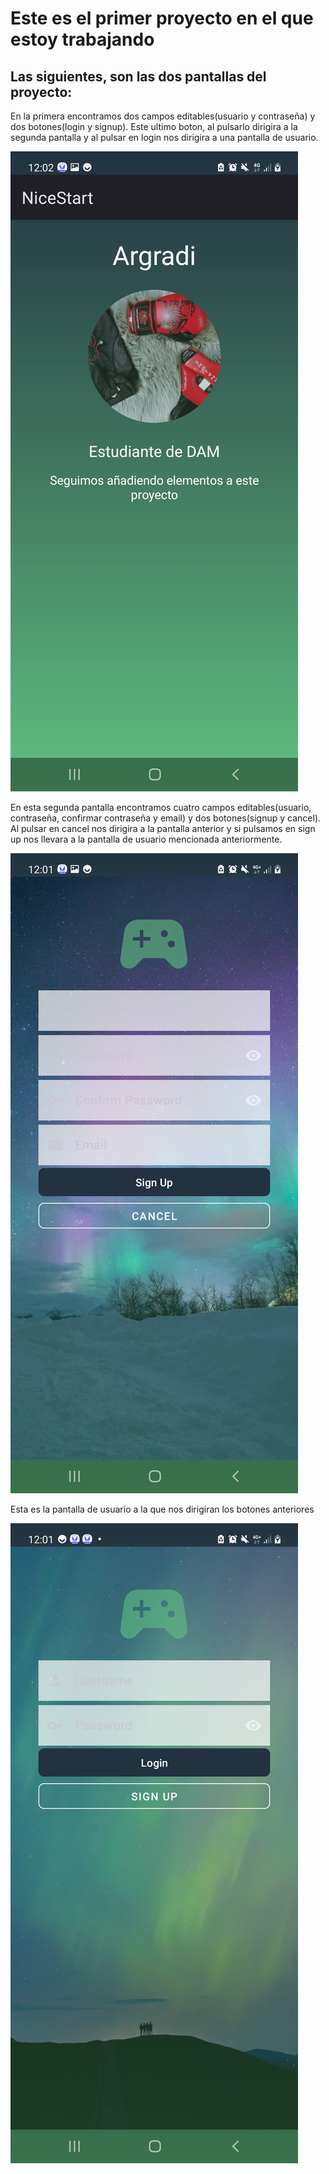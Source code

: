# Este es el primer proyecto en el que estoy trabajando

## Las siguientes, son las dos pantallas del proyecto:


En la primera encontramos dos campos editables(usuario y contraseña) y dos botones(login y signup).
Este ultimo boton, al pulsarlo dirigira a la segunda pantalla y al pulsar en login nos dirigira a una pantalla de usuario.

![imagen](img/Captura1.jpg)

En esta segunda pantalla encontramos cuatro campos editables(usuario, contraseña, confirmar contraseña y email) y dos botones(signup y cancel).
Al pulsar en cancel nos dirigira a la pantalla anterior y si pulsamos en sign up nos llevara a la pantalla de usuario mencionada anteriormente.

![imagen2](img/Captura2.jpg)

Esta es la pantalla de usuario a la que nos dirigiran los botones anteriores

![imagen2](img/Captura3.jpg)